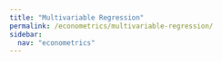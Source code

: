 ```yaml
---
title: "Multivariable Regression"
permalink: /econometrics/multivariable-regression/
sidebar:
  nav: "econometrics"
---
```


